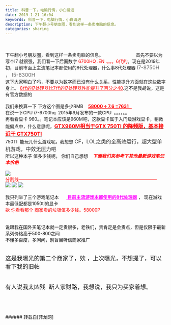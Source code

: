 ```yaml
---
title: 科普一下，电脑行情，小白请进
date: 2019-1-21 16:04
keywords: 科普一下，电脑行情，小白请进
description: 下午翻小号朋友圈，看到这样一条卖电脑的信息。                          首先不要以为写个I7 就很强，我们看一下后面数字 6700HQ .EN .。。。6代的。现在是2019年初，目前市面上主流笔记本都使用的8代处理器，什么事8代处理器 I7-8750H ， I5-8300H 这下大家明白了吗，不要以为数字而已没有什么关系，性能提升方面就在这些数字身上。 8代的I7处理器比7代的I7处理器性能提升了百分之40.这不是我胡说，这是有官方数据的我们来换算一下 下方这个图是多少RMB    58000 ÷ 7.6 =7631   在说一下CPU i7-6700hq  2015年9月发布的一款CPU  。。。。。。再看看显卡 960。。笔记本应该是960M吧，这款显卡属于入门级游戏显卡，稍微能偏点中，什么意思呢，GTX960M相当于GTX 750TI 的降频版，基本接近于 GTX750TI750TI  能玩儿什么游戏呢。我想想 CF，LOL之类的全高效运行，超大型单机游戏，中效无压力吧所以这种本子 值多少钱呢， 你们自己想想    下面我们来参考下其他最新游戏笔记本价格分割线———————————————————————————————我只列举了三个游戏笔记本       目前主流游戏本都使用的8代处理器 ， 现在游戏本最低配都是1050ti的显卡欸 你看看那个 商家卖的垃圾值多少钱。58000P说跟我在国外买笔记本就一定贵很多，老铁们，贵肯定是会贵点，但是仅限于最新系列价格高于500-800之间不懂多百度，多问问，别盲目听信商家推广这是我曝光的第二个商家了，欸 ，上次曝光，不想提了，可以看下我的旧帖有人说我太凶残  断人家财路，我想说，我只为买家着想。
categories: sharing
---
```

<td class="t_f" id="postmessage_2757671">

<br/>
<br/>
下午翻小号朋友圈，看到这样一条卖电脑的信息。                          首先不要以为写个I7 就很强，我们看一下后面数字 <font color="#ff0000">6700HQ .EN .。。。6代的</font>。现在是2019年初，目前市面上主流笔记本都使用的8代处理器，什么事8代处理器 <font color="#666666"><font face="Arial, &amp;quot;"><font style="font-size:16px">I7-8750H ， </font></font></font><font color="#666666"><font face="Arial, &amp;quot;"><font style="font-size:16px">I5-8300H </font></font></font><br/>
这下大家明白了吗，不要以为数字而已没有什么关系，性能提升方面就在这些数字身上。 <font color="#ff0000"><u>8代的I7处理器比7代的I7处理器性能提升了百分之40</u></font>.这不是我胡说，这是有官方数据的<br/>
<br/>
我们来换算一下 下方这个图是多少RMB    <font color="#ff0000"><strong><u>58000 ÷ 7.6 =7631   </u></strong></font><br/>
在说一下CPU i7-6700hq  2015年9月发布的一款CPU  。。。。。。<br/>
再看看显卡 960。。笔记本应该是960M吧，这款显卡属于入门级游戏显卡，稍微能偏点中，什么意思呢，<font face="&amp;quot;"><font style="font-size:16px"><strong><u><font color="#ff0000">GTX960M相当于GTX 750TI 的降频版，基本接近于 GTX750TI</font></u></strong></font></font><br/>
750TI  能玩儿什么游戏呢。我想想 <font color="#333333"><font face="&amp;quot;"><font style="font-size:16px">CF，LOL之类的全高效运行，超大型单机游戏，中效无压力吧</font></font></font><br/>
所以这种本子 值多少钱呢， 你们自己想想   <font color="#ff0000"><strong><i> 下面我们来参考下其他最新游戏笔记本价格</i></strong></font><br/>
<br/>

<img aid="1063567" data-cf-modified-7a3bafc143b1f20b3fff6632-="" file="data/attachment/forum/201901/21/152115c5sis5zacwcdjsvg.png.thumb.jpg" id="aimg_1063567" inpost="1" onclick="" onmouseover="" src="http://www.flw.ph/data/attachment/forum/201901/21/152115c5sis5zacwcdjsvg.png" style="cursor:pointer" zoomfile="data/attachment/forum/201901/21/152115c5sis5zacwcdjsvg.png"/>


<br/>
<font color="#ff0000">分割线———————————————————————————————</font><br/>

<img aid="1063624" data-cf-modified-7a3bafc143b1f20b3fff6632-="" file="data/attachment/forum/201901/21/155305etv2we3itrfa4481.png.thumb.jpg" id="aimg_1063624" inpost="1" onclick="" onmouseover="" src="http://www.flw.ph/data/attachment/forum/201901/21/155305etv2we3itrfa4481.png" style="cursor:pointer" zoomfile="data/attachment/forum/201901/21/155305etv2we3itrfa4481.png"/>



<img aid="1063625" data-cf-modified-7a3bafc143b1f20b3fff6632-="" file="data/attachment/forum/201901/21/155313oiopoool997z6zno.png.thumb.jpg" id="aimg_1063625" inpost="1" onclick="" onmouseover="" src="http://www.flw.ph/data/attachment/forum/201901/21/155313oiopoool997z6zno.png" style="cursor:pointer" zoomfile="data/attachment/forum/201901/21/155313oiopoool997z6zno.png"/>



<img aid="1063626" data-cf-modified-7a3bafc143b1f20b3fff6632-="" file="data/attachment/forum/201901/21/155321c6jp1izjp2i4444i.png.thumb.jpg" id="aimg_1063626" inpost="1" onclick="" onmouseover="" src="http://www.flw.ph/data/attachment/forum/201901/21/155321c6jp1izjp2i4444i.png" style="cursor:pointer" zoomfile="data/attachment/forum/201901/21/155321c6jp1izjp2i4444i.png"/>


<br/>
<br/>
我只列举了三个游戏笔记本      <font color="#ff00ff"><strong><u> 目前主流游戏本都使用的8代处理器</u></strong></font> ， 现在游戏本最低配都是1050ti的显卡<br/>
<font color="#ff0000">欸 你看看那个 商家卖的垃圾值多少钱。58000P</font><br/>
<font color="#ff0000"><br/>
</font><br/>
<font color="#000000">说跟我在国外买笔记本就一定贵很多，老铁们，贵肯定是会贵点，但是仅限于最新系列价格高于500-800之间</font><br/>
<font color="#000000">不懂多百度，多问问，别盲目听信商家推广</font><br/>
<font color="#ff0000"><br/>
</font><br/>
<font size="4">这是我曝光的第二个商家了，欸 ，上次曝光，不想提了，可以看下我的旧帖</font><br/>
<font size="4"><br/>
</font><br/>
<font size="4">有人说我太凶残  断人家财路，我想说，我只为买家着想。</font><br/>
<font size="4"><br/>
</font><br/>
<br/>
<br/>
</td>
###### 转载自[菲龙网]